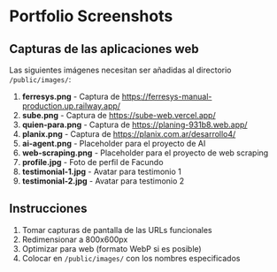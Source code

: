 # Portfolio Screenshots

## Capturas de las aplicaciones web

Las siguientes imágenes necesitan ser añadidas al directorio `/public/images/`:

1. **ferresys.png** - Captura de https://ferresys-manual-production.up.railway.app/
2. **sube.png** - Captura de https://sube-web.vercel.app/
3. **quien-para.png** - Captura de https://planing-931b8.web.app/
4. **planix.png** - Captura de https://planix.com.ar/desarrollo4/
5. **ai-agent.png** - Placeholder para el proyecto de AI
6. **web-scraping.png** - Placeholder para el proyecto de web scraping
7. **profile.jpg** - Foto de perfil de Facundo
8. **testimonial-1.jpg** - Avatar para testimonio 1
9. **testimonial-2.jpg** - Avatar para testimonio 2

## Instrucciones

1. Tomar capturas de pantalla de las URLs funcionales
2. Redimensionar a 800x600px
3. Optimizar para web (formato WebP si es posible)
4. Colocar en `/public/images/` con los nombres especificados
